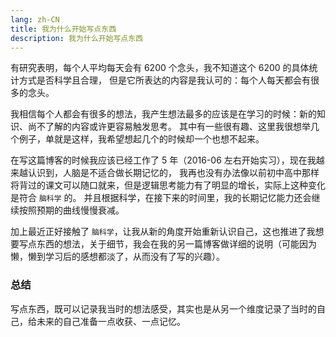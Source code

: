 ```yaml
---
lang: zh-CN
title: 我为什么开始写点东西
description: 我为什么开始写点东西
---
```


有研究表明，每个人平均每天会有 6200 个念头，我不知道这个 6200 的具体统计方式是否科学且合理，
但是它所表达的内容是我认可的：每个人每天都会有很多的念头。

<!-- more -->

我相信每个人都会有很多的想法，我产生想法最多的应该是在学习的时候：新的知识、尚不了解的内容或许更容易触发思考。
其中有一些很有趣、这里我很想举几个例子，单就是这样，我希望想起几个的时候却一个也想不起来。

在写这篇博客的时候我应该已经工作了 5 年（2016-06 左右开始实习），现在我越来越认识到，人脑是不适合做长期记忆的，
我再也没有办法像以前初中高中那样将背过的课文可以随口就来，但是逻辑思考能力有了明显的增长，实际上这种变化是符合 `脑科学` 的。
并且根据科学，在接下来的时间里，我的长期记忆能力还会继续按照预期的曲线慢慢衰减。

加上最近正好接触了 `脑科学`，让我从新的角度开始重新认识自己，这也推进了我想要写点东西的想法，关于细节，我会在我的另一篇博客做详细的说明（可能因为懒，懒到学习后的感想都淡了，从而没有了写的兴趣）。

### 总结

写点东西，既可以记录我当时的想法感受，其实也是从另一个维度记录了当时的自己，给未来的自己准备一点收获、一点记忆。
